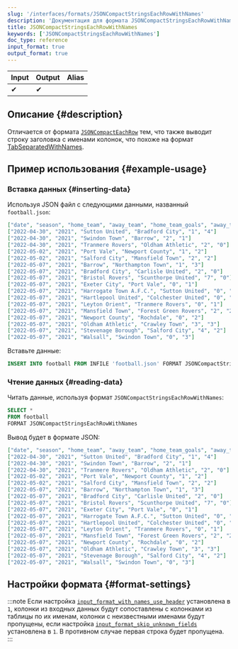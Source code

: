 ```yaml
---
slug: '/interfaces/formats/JSONCompactStringsEachRowWithNames'
description: 'Документация для формата JSONCompactStringsEachRowWithNames'
title: JSONCompactStringsEachRowWithNames
keywords: ['JSONCompactStringsEachRowWithNames']
doc_type: reference
input_format: true
output_format: true
---
```

| Input | Output | Alias |
|-------|--------|-------|
| ✔     | ✔      |       |

## Описание {#description}

Отличается от формата [`JSONCompactEachRow`](./JSONCompactEachRow.md) тем, что также выводит строку заголовка с именами колонок, что похоже на формат [TabSeparatedWithNames](../TabSeparated/TabSeparatedWithNames.md).

## Пример использования {#example-usage}

### Вставка данных {#inserting-data}

Используя JSON файл с следующими данными, названный `football.json`:

```json
["date", "season", "home_team", "away_team", "home_team_goals", "away_team_goals"]
["2022-04-30", "2021", "Sutton United", "Bradford City", "1", "4"]
["2022-04-30", "2021", "Swindon Town", "Barrow", "2", "1"]
["2022-04-30", "2021", "Tranmere Rovers", "Oldham Athletic", "2", "0"]
["2022-05-02", "2021", "Port Vale", "Newport County", "1", "2"]
["2022-05-02", "2021", "Salford City", "Mansfield Town", "2", "2"]
["2022-05-07", "2021", "Barrow", "Northampton Town", "1", "3"]
["2022-05-07", "2021", "Bradford City", "Carlisle United", "2", "0"]
["2022-05-07", "2021", "Bristol Rovers", "Scunthorpe United", "7", "0"]
["2022-05-07", "2021", "Exeter City", "Port Vale", "0", "1"]
["2022-05-07", "2021", "Harrogate Town A.F.C.", "Sutton United", "0", "2"]
["2022-05-07", "2021", "Hartlepool United", "Colchester United", "0", "2"]
["2022-05-07", "2021", "Leyton Orient", "Tranmere Rovers", "0", "1"]
["2022-05-07", "2021", "Mansfield Town", "Forest Green Rovers", "2", "2"]
["2022-05-07", "2021", "Newport County", "Rochdale", "0", "2"]
["2022-05-07", "2021", "Oldham Athletic", "Crawley Town", "3", "3"]
["2022-05-07", "2021", "Stevenage Borough", "Salford City", "4", "2"]
["2022-05-07", "2021", "Walsall", "Swindon Town", "0", "3"]
```

Вставьте данные:

```sql
INSERT INTO football FROM INFILE 'football.json' FORMAT JSONCompactStringsEachRowWithNames;
```

### Чтение данных {#reading-data}

Читать данные, используя формат `JSONCompactStringsEachRowWithNames`:

```sql
SELECT *
FROM football
FORMAT JSONCompactStringsEachRowWithNames
```

Вывод будет в формате JSON:

```json
["date", "season", "home_team", "away_team", "home_team_goals", "away_team_goals"]
["2022-04-30", "2021", "Sutton United", "Bradford City", "1", "4"]
["2022-04-30", "2021", "Swindon Town", "Barrow", "2", "1"]
["2022-04-30", "2021", "Tranmere Rovers", "Oldham Athletic", "2", "0"]
["2022-05-02", "2021", "Port Vale", "Newport County", "1", "2"]
["2022-05-02", "2021", "Salford City", "Mansfield Town", "2", "2"]
["2022-05-07", "2021", "Barrow", "Northampton Town", "1", "3"]
["2022-05-07", "2021", "Bradford City", "Carlisle United", "2", "0"]
["2022-05-07", "2021", "Bristol Rovers", "Scunthorpe United", "7", "0"]
["2022-05-07", "2021", "Exeter City", "Port Vale", "0", "1"]
["2022-05-07", "2021", "Harrogate Town A.F.C.", "Sutton United", "0", "2"]
["2022-05-07", "2021", "Hartlepool United", "Colchester United", "0", "2"]
["2022-05-07", "2021", "Leyton Orient", "Tranmere Rovers", "0", "1"]
["2022-05-07", "2021", "Mansfield Town", "Forest Green Rovers", "2", "2"]
["2022-05-07", "2021", "Newport County", "Rochdale", "0", "2"]
["2022-05-07", "2021", "Oldham Athletic", "Crawley Town", "3", "3"]
["2022-05-07", "2021", "Stevenage Borough", "Salford City", "4", "2"]
["2022-05-07", "2021", "Walsall", "Swindon Town", "0", "3"]
```

## Настройки формата {#format-settings}

:::note
Если настройка [`input_format_with_names_use_header`](/operations/settings/settings-formats.md/#input_format_with_names_use_header) установлена в `1`, 
колонки из входных данных будут сопоставлены с колонками из таблицы по их именам, колонки с неизвестными именами будут пропущены, если настройка [`input_format_skip_unknown_fields`](/operations/settings/settings-formats.md/#input_format_skip_unknown_fields) установлена в `1`. 
В противном случае первая строка будет пропущена.
:::